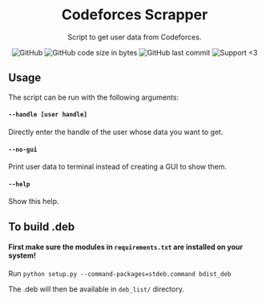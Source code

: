<h1 align="center">Codeforces Scrapper</h1>

<div align="center">
  
  Script to get user data from Codeforces.
  
  ![GitHub](https://img.shields.io/github/license/kokolem/codeforces-scrapper)
  ![GitHub code size in bytes](https://img.shields.io/github/languages/code-size/kokolem/codeforces-scrapper)
  ![GitHub last commit](https://img.shields.io/github/last-commit/kokolem/codeforces-scrapper)
  ![Support <3](https://kokolem.github.io/LGBT-friendly-rainbow.svg)
  
</div>

## Usage
The script can be run with the following arguments:

#### `--handle [user handle]`
Directly enter the handle of the user whose data you want to get.

#### `--no-gui`
Print user data to terminal instead of creating a GUI to show them.

#### `--help`
Show this help.

## To build .deb
#### First make sure the modules in `requirements.txt` are installed on your system!
Run `python setup.py --command-packages=stdeb.command bdist_deb`

The .deb will then be available in `deb_list/` directory.
